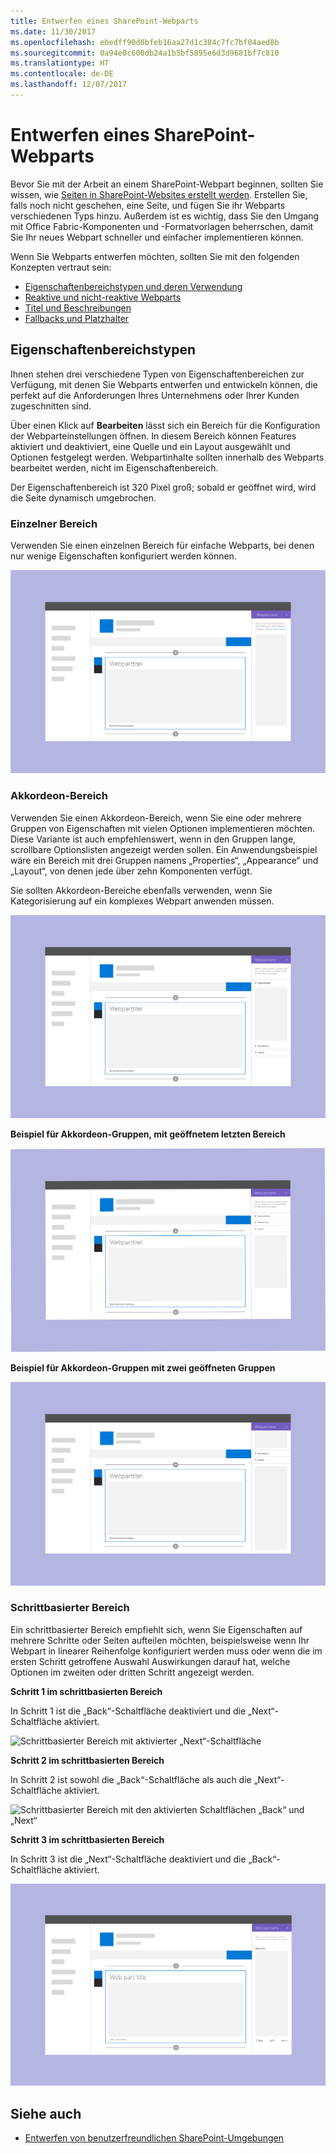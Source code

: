 ```yaml
---
title: Entwerfen eines SharePoint-Webparts
ms.date: 11/30/2017
ms.openlocfilehash: ebedff90d0bfeb16aa27d1c384c7fc7bf04aed8b
ms.sourcegitcommit: 0a94e0c600db24a1b5bf5895e6d3d9681bf7c810
ms.translationtype: HT
ms.contentlocale: de-DE
ms.lasthandoff: 12/07/2017
---
```

# <a name="designing-a-sharepoint-web-part"></a>Entwerfen eines SharePoint-Webparts

Bevor Sie mit der Arbeit an einem SharePoint-Webpart beginnen, sollten Sie wissen, wie [Seiten in SharePoint-Websites erstellt werden](authoring-pages.md). Erstellen Sie, falls noch nicht geschehen, eine Seite, und fügen Sie ihr Webparts verschiedenen Typs hinzu. Außerdem ist es wichtig, dass Sie den Umgang mit Office Fabric-Komponenten und -Formatvorlagen beherrschen, damit Sie Ihr neues Webpart schneller und einfacher implementieren können.

Wenn Sie Webparts entwerfen möchten, sollten Sie mit den folgenden Konzepten vertraut sein:

- [Eigenschaftenbereichstypen und deren Verwendung](#property-pane-types)
- [Reaktive und nicht-reaktive Webparts](reactive-and-nonreactive-web-parts.md)
- [Titel und Beschreibungen](web-part-titles-and-descriptions.md)
- [Fallbacks und Platzhalter](placeholders-and-fallbacks.md)


## <a name="property-pane-types"></a>Eigenschaftenbereichstypen

Ihnen stehen drei verschiedene Typen von Eigenschaftenbereichen zur Verfügung, mit denen Sie Webparts entwerfen und entwickeln können, die perfekt auf die Anforderungen Ihres Unternehmens oder Ihrer Kunden zugeschnitten sind.

Über einen Klick auf **Bearbeiten** lässt sich ein Bereich für die Konfiguration der Webparteinstellungen öffnen. In diesem Bereich können Features aktiviert und deaktiviert, eine Quelle und ein Layout ausgewählt und Optionen festgelegt werden. Webpartinhalte sollten innerhalb des Webparts bearbeitet werden, nicht im Eigenschaftenbereich.

Der Eigenschaftenbereich ist 320 Pixel groß; sobald er geöffnet wird, wird die Seite dynamisch umgebrochen.

### <a name="single-pane"></a>Einzelner Bereich
Verwenden Sie einen einzelnen Bereich für einfache Webparts, bei denen nur wenige Eigenschaften konfiguriert werden können.

![Einzelner Bereich](../images/design-web-part-single.png)


### <a name="accordion-pane"></a>Akkordeon-Bereich
Verwenden Sie einen Akkordeon-Bereich, wenn Sie eine oder mehrere Gruppen von Eigenschaften mit vielen Optionen implementieren möchten. Diese Variante ist auch empfehlenswert, wenn in den Gruppen lange, scrollbare Optionslisten angezeigt werden sollen. Ein Anwendungsbeispiel wäre ein Bereich mit drei Gruppen namens „Properties“, „Appearance“ und „Layout“, von denen jede über zehn Komponenten verfügt.

Sie sollten Akkordeon-Bereiche ebenfalls verwenden, wenn Sie Kategorisierung auf ein komplexes Webpart anwenden müssen.

![Akkordeon-Bereich](../images/design-web-part-accordion-group.png)


**Beispiel für Akkordeon-Gruppen, mit geöffnetem letzten Bereich**


![Akkordeon-Bereich mit geöffnetem letzten Bereich](../images/design-web-part-accordion-last-open.png)


**Beispiel für Akkordeon-Gruppen mit zwei geöffneten Gruppen**

![Akkordeon-Bereich mit zwei geöffneten Gruppen](../images/design-web-part-accordion-two-open.png)



### <a name="steps-pane"></a>Schrittbasierter Bereich

Ein schrittbasierter Bereich empfiehlt sich, wenn Sie Eigenschaften auf mehrere Schritte oder Seiten aufteilen möchten, beispielsweise wenn Ihr Webpart in linearer Reihenfolge konfiguriert werden muss oder wenn die im ersten Schritt getroffene Auswahl Auswirkungen darauf hat, welche Optionen im zweiten oder dritten Schritt angezeigt werden. 

**Schritt 1 im schrittbasierten Bereich**

In Schritt 1 ist die „Back“-Schaltfläche deaktiviert und die „Next“-Schaltfläche aktiviert.

![Schrittbasierter Bereich mit aktivierter „Next“-Schaltfläche](../images/design-web-part-steps-pane-01.png)


**Schritt 2 im schrittbasierten Bereich** 

In Schritt 2 ist sowohl die „Back“-Schaltfläche als auch die „Next“-Schaltfläche aktiviert.

![Schrittbasierter Bereich mit den aktivierten Schaltflächen „Back“ und „Next“](../images/design-web-part-steps-pane-02.png)


**Schritt 3 im schrittbasierten Bereich** 

In Schritt 3 ist die „Next“-Schaltfläche deaktiviert und die „Back“-Schaltfläche aktiviert.

![Schrittbasierter Bereich mit aktivierter „Back“-Schaltfläche](../images/design-web-part-steps-pane-03.png)


## <a name="see-also"></a>Siehe auch

- [Entwerfen von benutzerfreundlichen SharePoint-Umgebungen](design-guidance-overview.md)


